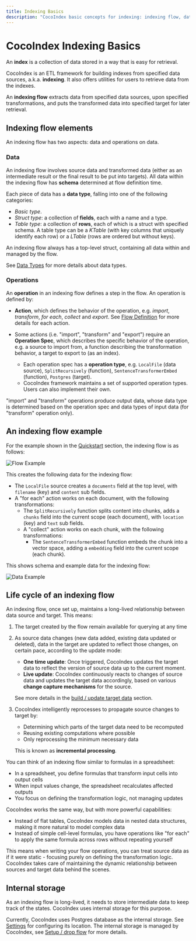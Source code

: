```yaml
---
title: Indexing Basics
description: "CocoIndex basic concepts for indexing: indexing flow, data, operations, data updates, etc."
---
```


# CocoIndex Indexing Basics

An **index** is a collection of data stored in a way that is easy for retrieval.

CocoIndex is an ETL framework for building indexes from specified data sources, a.k.a. **indexing**. It also offers utilities for users to retrieve data from the indexes.

An **indexing flow** extracts data from specified data sources, upon specified transformations, and puts the transformed data into specified target for later retrieval.

## Indexing flow elements

An indexing flow has two aspects: data and operations on data.

### Data

An indexing flow involves source data and transformed data (either as an intermediate result or the final result to be put into targets). All data within the indexing flow has **schema** determined at flow definition time.

Each piece of data has a **data type**, falling into one of the following categories:

*   *Basic type*.
*   *Struct type*: a collection of **fields**, each with a name and a type.
*   *Table type*: a collection of **rows**, each of which is a struct with specified schema. A table type can be a *KTable* (with key columns that uniquely identify each row) or a *LTable* (rows are ordered but without keys).

An indexing flow always has a top-level struct, containing all data within and managed by the flow.

See [Data Types](data_types) for more details about data types.

### Operations

An **operation** in an indexing flow defines a step in the flow. An operation is defined by:

*   **Action**, which defines the behavior of the operation, e.g. *import*, *transform*, *for each*, *collect* and *export*.
    See [Flow Definition](flow_def) for more details for each action.

*   Some actions (i.e. "import", "transform" and "export") require an **Operation Spec**, which describes the specific behavior of the operation, e.g. a source to import from, a function describing the transformation behavior, a target to export to (as an index).
    *   Each operation spec has a **operation type**, e.g. `LocalFile` (data source), `SplitRecursively` (function), `SentenceTransformerEmbed` (function), `Postgres` (target).
    *   CocoIndex framework maintains a set of supported operation types. Users can also implement their own.

"import" and "transform" operations produce output data, whose data type is determined based on the operation spec and data types of input data (for "transform" operation only).

## An indexing flow example

For the example shown in the [Quickstart](../getting_started/quickstart) section, the indexing flow is as follows:

![Flow Example](flow_example.svg)

This creates the following data for the indexing flow:

*   The `LocalFile` source creates a `documents` field at the top level, with `filename` (key) and `content` sub fields.
*   A "for each" action works on each document, with the following transformations:
    *   The `SplitRecursively` function splits content into chunks, adds a `chunks` field into the current scope (each document), with `location` (key) and `text` sub fields.
    *   A "collect" action works on each chunk, with the following transformations:
        *   The `SentenceTransformerEmbed` function embeds the chunk into a vector space, adding a `embedding` field into the current scope (each chunk).

This shows schema and example data for the indexing flow:

![Data Example](data_example.svg)

## Life cycle of an indexing flow

An indexing flow, once set up, maintains a long-lived relationship between data source and target. This means:

1.  The target created by the flow remain available for querying at any time

2.  As source data changes (new data added, existing data updated or deleted), data in the target are updated to reflect those changes,
    on certain pace, according to the update mode:

    *   **One time update**: Once triggered, CocoIndex updates the target data to reflect the version of source data up to the current moment.
    *   **Live update**: CocoIndex continuously reacts to changes of source data and updates the target data accordingly, based on various **change capture mechanisms** for the source.

    See more details in the [build / update target data](flow_methods#buildupdate-target-data) section.

3.  CocoIndex intelligently reprocesses to propagate source changes to target by:

    *   Determining which parts of the target data need to be recomputed
    *   Reusing existing computations where possible
    *   Only reprocessing the minimum necessary data

    This is known as **incremental processing**.

You can think of an indexing flow similar to formulas in a spreadsheet:

*   In a spreadsheet, you define formulas that transform input cells into output cells
*   When input values change, the spreadsheet recalculates affected outputs
*   You focus on defining the transformation logic, not managing updates

CocoIndex works the same way, but with more powerful capabilities:

* Instead of flat tables, CocoIndex models data in nested data structures, making it more natural to model complex data
* Instead of simple cell-level formulas, you have operations like "for each" to apply the same formula across rows without repeating yourself

This means when writing your flow operations, you can treat source data as if it were static - focusing purely on defining the transformation logic. CocoIndex takes care of maintaining the dynamic relationship between sources and target data behind the scenes.

## Internal storage

As an indexing flow is long-lived, it needs to store intermediate data to keep track of the states.
CocoIndex uses internal storage for this purpose.

Currently, CocoIndex uses Postgres database as the internal storage.
See [Settings](settings#databaseconnectionspec) for configuring its location. The internal storage is managed by CocoIndex, see [Setup / drop flow](/docs/core/flow_methods#setupdrop-flow) for more details.
